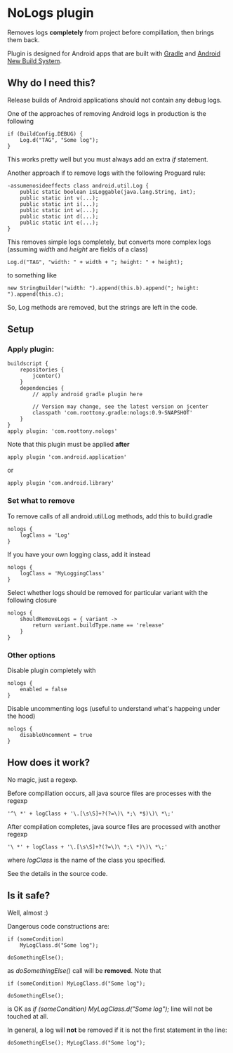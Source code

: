 NoLogs plugin 
=========================

Removes logs **completely** from project before compillation, then brings them back.<br/>

Plugin is designed for Android apps that are built with [Gradle](http://www.gradle.org/) and 
[Android New Build System](http://tools.android.com/tech-docs/new-build-system/user-guide).

Why do I need this?
------------------------------
Release builds of Android applications should not contain any debug logs.

One of the approaches of removing Android logs in production is the following

    if (BuildConfig.DEBUG) {
        Log.d("TAG", "Some log");
    } 

This works pretty well but you must always add an extra _if_ statement.

Another approach if to remove logs with the following Proguard rule:

    -assumenosideeffects class android.util.Log {
        public static boolean isLoggable(java.lang.String, int);
        public static int v(...);
        public static int i(...);
        public static int w(...);
        public static int d(...);
        public static int e(...);
    }
    
This removes simple logs completely, but converts more complex logs (assuming _width_ and _height_ are fields of a class)

    Log.d("TAG", "width: " + width + "; height: " + height);
    
to something like 

    new StringBuilder("width: ").append(this.b).append("; height: ").append(this.c);
    
So, Log methods are removed, but the strings are left in the code.

Setup
-----------------
### Apply plugin: 


    buildscript {
        repositories {
            jcenter()
        }
        dependencies {
            // apply android gradle plugin here
            
            // Version may change, see the latest version on jcenter
            classpath 'com.roottony.gradle:nologs:0.9-SNAPSHOT'
        }
    }
    apply plugin: 'com.roottony.nologs'
    
Note that this plugin must be applied **after** 

    apply plugin 'com.android.application' 
    
or 

    apply plugin 'com.android.library'
    
### Set what to remove
To remove calls of all android.util.Log methods, add this to build.gradle 

    nologs {
        logClass = 'Log'
    }
    
If you have your own logging class, add it instead

    nologs {
        logClass = 'MyLoggingClass'
    }

Select whether logs should be removed for particular variant with the following closure

    nologs {
        shouldRemoveLogs = { variant ->
            return variant.buildType.name == 'release'
        }
    }

### Other options
    
Disable plugin completely with 

    nologs {
        enabled = false
    }
    
Disable uncommenting logs (useful to understand what's happeing under the hood)

    nologs {
        disableUncomment = true
    }
    
How does it work?
------------------------------
No magic, just a regexp.

Before compillation occurs, all java source files are processes with the regexp

    '^\ *' + logClass + '\.[\s\S]+?(?=\)\ *;\ *$)\)\ *\;'
    
After compilation completes, java source files are processed with another regexp

    '\ *' + logClass + '\.[\s\S]+?(?=\)\ *;\ *)\)\ *\;'
    
where _logClass_ is the name of the class you specified.

See the details in the source code.

Is it safe?
------------------------------
Well, almost :)

Dangerous code constructions are:

    if (someCondition)
        MyLogClass.d("Some log");
        
    doSomethingElse();

as _doSomethingElse()_ call will be **removed**. Note that 

    if (someCondition) MyLogClass.d("Some log");
        
    doSomethingElse();

is OK as _if (someCondition) MyLogClass.d("Some log");_ line will not be touched at all.

In general, a log will **not** be removed if it is not the first statement in the line:

    doSomethingElse(); MyLogClass.d("Some log");

    


